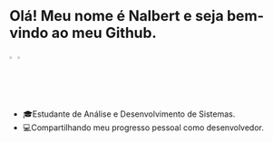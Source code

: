 <body>
  <h1 style="font-size: 25px;">Olá! Meu nome é Nalbert e seja bem-vindo ao meu Github.</h1>

  <a href=https://www.instagram.com/nalbertcezar/><img src="https://cdn-icons-png.flaticon.com/128/2111/2111463.png" style="width: 2%;"></a>
  <a href=https://www.linkedin.com/in/nalbert-cezar-1aa7b5176/><img src="https://cdn-icons.flaticon.com/png/128/3536/premium/3536505.png?token=exp=1651711897~hmac=a098080c277bea1c1af8e42d1aca8921" style="width: 2%;"></a>

  <ul>
    <li>🎓Estudante de Análise e Desenvolvimento de Sistemas.</li>
    <li>💻Compartilhando meu progresso pessoal como desenvolvedor.</li>
  </ul>
</body>
